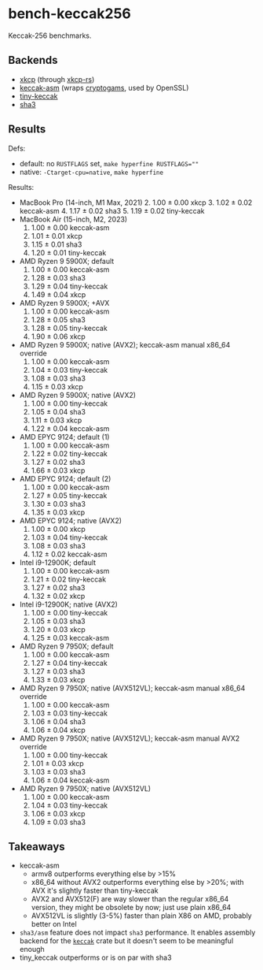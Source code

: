 # bench-keccak256

Keccak-256 benchmarks.

## Backends

- [xkcp](https://github.com/XKCP/XKCP) (through [xkcp-rs](https://github.com/DaniPopes/xkcp-rs))
- [keccak-asm](https://github.com/DaniPopes/keccak-asm) (wraps [cryptogams](https://github.com/dot-asm/cryptogams), used by OpenSSL)
- [tiny-keccak](https://crates.io/crates/tiny-keccak)
- [sha3](https://crates.io/crates/sha3)

## Results

Defs:
- default: no `RUSTFLAGS` set, `make hyperfine RUSTFLAGS=""`
- native: `-Ctarget-cpu=native`, `make hyperfine`

Results:
- MacBook Pro (14-inch, M1 Max, 2021)
  2. 1.00 ± 0.00 xkcp
  3. 1.02 ± 0.02 keccak-asm
  4. 1.17 ± 0.02 sha3
  5. 1.19 ± 0.02 tiny-keccak
- MacBook Air (15-inch, M2, 2023)
  1. 1.00 ± 0.00 keccak-asm
  2. 1.01 ± 0.01 xkcp
  3. 1.15 ± 0.01 sha3
  4. 1.20 ± 0.01 tiny-keccak
- AMD Ryzen 9 5900X; default
  1. 1.00 ± 0.00 keccak-asm
  2. 1.28 ± 0.03 sha3
  3. 1.29 ± 0.04 tiny-keccak
  4. 1.49 ± 0.04 xkcp
- AMD Ryzen 9 5900X; +AVX
  1. 1.00 ± 0.00 keccak-asm
  2. 1.28 ± 0.05 sha3
  3. 1.28 ± 0.05 tiny-keccak
  4. 1.90 ± 0.06 xkcp
- AMD Ryzen 9 5900X; native (AVX2); keccak-asm manual x86_64 override
  1. 1.00 ± 0.00 keccak-asm
  2. 1.04 ± 0.03 tiny-keccak
  3. 1.08 ± 0.03 sha3
  4. 1.15 ± 0.03 xkcp
- AMD Ryzen 9 5900X; native (AVX2)
  1. 1.00 ± 0.00 tiny-keccak
  2. 1.05 ± 0.04 sha3
  3. 1.11 ± 0.03 xkcp
  4. 1.22 ± 0.04 keccak-asm
- AMD EPYC 9124; default (1)
  1. 1.00 ± 0.00 keccak-asm
  2. 1.22 ± 0.02 tiny-keccak
  3. 1.27 ± 0.02 sha3
  4. 1.66 ± 0.03 xkcp
- AMD EPYC 9124; default (2)
  1. 1.00 ± 0.00 keccak-asm
  2. 1.27 ± 0.05 tiny-keccak
  3. 1.30 ± 0.03 sha3
  4. 1.35 ± 0.03 xkcp
- AMD EPYC 9124; native (AVX2)
  1. 1.00 ± 0.00 xkcp
  2. 1.03 ± 0.04 tiny-keccak
  3. 1.08 ± 0.03 sha3
  4. 1.12 ± 0.02 keccak-asm
- Intel i9-12900K; default
  1. 1.00 ± 0.00 keccak-asm
  2. 1.21 ± 0.02 tiny-keccak
  3. 1.27 ± 0.02 sha3
  4. 1.32 ± 0.02 xkcp
- Intel i9-12900K; native (AVX2)
  1. 1.00 ± 0.00 tiny-keccak
  2. 1.05 ± 0.03 sha3
  3. 1.20 ± 0.03 xkcp
  4. 1.25 ± 0.03 keccak-asm
- AMD Ryzen 9 7950X; default
  1. 1.00 ± 0.00 keccak-asm
  2. 1.27 ± 0.04 tiny-keccak
  3. 1.27 ± 0.03 sha3
  4. 1.33 ± 0.03 xkcp
- AMD Ryzen 9 7950X; native (AVX512VL); keccak-asm manual x86_64 override
  1. 1.00 ± 0.00 keccak-asm
  2. 1.03 ± 0.03 tiny-keccak
  3. 1.06 ± 0.04 sha3
  4. 1.06 ± 0.04 xkcp
- AMD Ryzen 9 7950X; native (AVX512VL); keccak-asm manual AVX2 override
  1. 1.00 ± 0.00 tiny-keccak
  2. 1.01 ± 0.03 xkcp
  3. 1.03 ± 0.03 sha3
  4. 1.06 ± 0.04 keccak-asm
- AMD Ryzen 9 7950X; native (AVX512VL)
  1. 1.00 ± 0.00 keccak-asm
  2. 1.04 ± 0.03 tiny-keccak
  3. 1.06 ± 0.03 xkcp
  4. 1.09 ± 0.03 sha3

## Takeaways

- keccak-asm
  - armv8 outperforms everything else by >15%
  - x86_64 without AVX2 outperforms everything else by >20%; with AVX it's slightly faster than tiny-keccak
  - AVX2 and AVX512(F) are way slower than the regular x86_64 version, they might be obsolete by now; just use plain x86_64
  - AVX512VL is slightly (3-5%) faster than plain X86 on AMD, probably better on Intel
- `sha3/asm` feature does not impact `sha3` performance. It enables assembly backend for the [`keccak`](https://crates.io/crates/keccak) crate but it doesn't seem to be meaningful enough
- tiny_keccak outperforms or is on par with sha3
